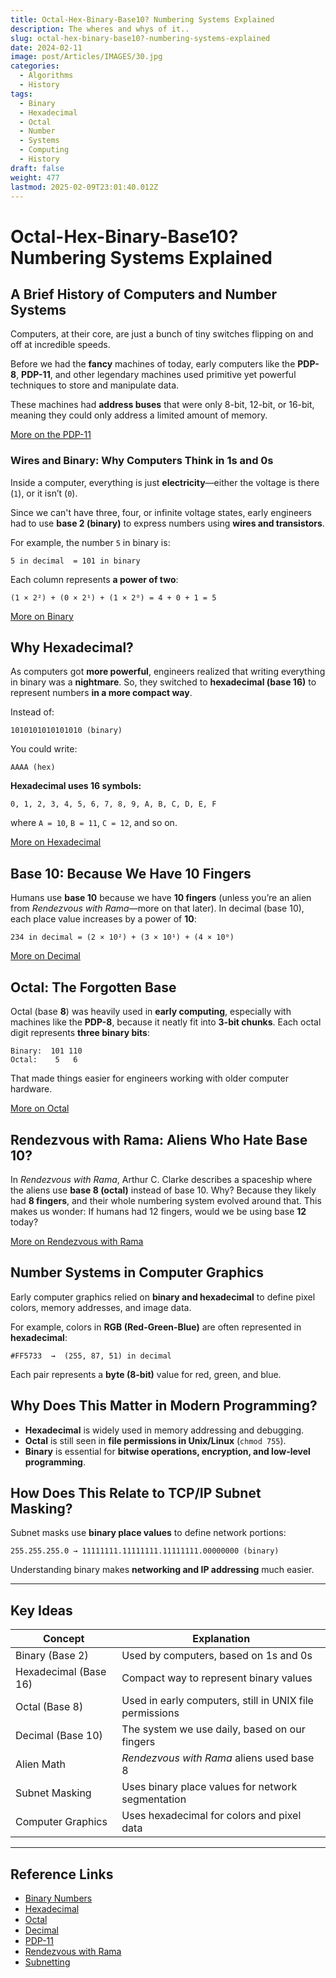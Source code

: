 ```yaml
---
title: Octal-Hex-Binary-Base10? Numbering Systems Explained
description: The wheres and whys of it..
slug: octal-hex-binary-base10?-numbering-systems-explained
date: 2024-02-11
image: post/Articles/IMAGES/30.jpg
categories:
  - Algorithms
  - History
tags:
  - Binary
  - Hexadecimal
  - Octal
  - Number
  - Systems
  - Computing
  - History
draft: false
weight: 477
lastmod: 2025-02-09T23:01:40.012Z
---
```

# Octal-Hex-Binary-Base10? Numbering Systems Explained

## A Brief History of Computers and Number Systems

Computers, at their core, are just a bunch of tiny switches flipping on and off at incredible speeds.

Before we had the **fancy** machines of today, early computers like the **PDP-8**, **PDP-11**, and other legendary machines used primitive yet powerful techniques to store and manipulate data.

These machines had **address buses** that were only 8-bit, 12-bit, or 16-bit, meaning they could only address a limited amount of memory.

[More on the PDP-11](https://en.wikipedia.org/wiki/PDP-11)

### Wires and Binary: Why Computers Think in 1s and 0s

Inside a computer, everything is just **electricity**—either the voltage is there (`1`), or it isn’t (`0`).

Since we can't have three, four, or infinite voltage states, early engineers had to use **base 2 (binary)** to express numbers using **wires and transistors**.

For example, the number `5` in binary is:

```
5 in decimal  = 101 in binary
```

Each column represents **a power of two**:

```
(1 × 2²) + (0 × 2¹) + (1 × 2⁰) = 4 + 0 + 1 = 5
```

[More on Binary](https://en.wikipedia.org/wiki/Binary_number)

## Why Hexadecimal?

As computers got **more powerful**, engineers realized that writing everything in binary was a **nightmare**. So, they switched to **hexadecimal (base 16)** to represent numbers **in a more compact way**.

Instead of:

```
1010101010101010 (binary)
```

You could write:

```
AAAA (hex)
```

**Hexadecimal uses 16 symbols:**

```
0, 1, 2, 3, 4, 5, 6, 7, 8, 9, A, B, C, D, E, F
```

where `A = 10`, `B = 11`, `C = 12`, and so on.

[More on Hexadecimal](https://en.wikipedia.org/wiki/Hexadecimal)

## Base 10: Because We Have 10 Fingers

Humans use **base 10** because we have **10 fingers** (unless you’re an alien from *Rendezvous with Rama*—more on that later). In decimal (base 10), each place value increases by a power of **10**:

```
234 in decimal = (2 × 10²) + (3 × 10¹) + (4 × 10⁰)
```

[More on Decimal](https://en.wikipedia.org/wiki/Decimal)

## Octal: The Forgotten Base

Octal (base **8**) was heavily used in **early computing**, especially with machines like the **PDP-8**, because it neatly fit into **3-bit chunks**. Each octal digit represents **three binary bits**:

```
Binary:  101 110
Octal:    5   6
```

That made things easier for engineers working with older computer hardware.

[More on Octal](https://en.wikipedia.org/wiki/Octal)

## Rendezvous with Rama: Aliens Who Hate Base 10?

In *Rendezvous with Rama*, Arthur C. Clarke describes a spaceship where the aliens use **base 8 (octal)** instead of base 10. Why? Because they likely had **8 fingers**, and their whole numbering system evolved around that. This makes us wonder: If humans had 12 fingers, would we be using base **12** today?

[More on Rendezvous with Rama](https://en.wikipedia.org/wiki/Rendezvous_with_Rama)

## Number Systems in Computer Graphics

Early computer graphics relied on **binary and hexadecimal** to define pixel colors, memory addresses, and image data.

For example, colors in **RGB (Red-Green-Blue)** are often represented in **hexadecimal**:

```
#FF5733  →  (255, 87, 51) in decimal
```

Each pair represents a **byte (8-bit)** value for red, green, and blue.

## Why Does This Matter in Modern Programming?

* **Hexadecimal** is widely used in memory addressing and debugging.
* **Octal** is still seen in **file permissions in Unix/Linux** (`chmod 755`).
* **Binary** is essential for **bitwise operations, encryption, and low-level programming**.

## How Does This Relate to TCP/IP Subnet Masking?

Subnet masks use **binary place values** to define network portions:

```
255.255.255.0 → 11111111.11111111.11111111.00000000 (binary)
```

Understanding binary makes **networking and IP addressing** much easier.

<!-- 

## Conclusion

Understanding numbering systems is essential for **programming, networking, graphics, and system architecture**. Whether you're **debugging code**, **configuring a network**, or **reading an old sci-fi book**, number bases are everywhere.
-->

***

## Key Ideas

| Concept               | Explanation                                             |
| --------------------- | ------------------------------------------------------- |
| Binary (Base 2)       | Used by computers, based on 1s and 0s                   |
| Hexadecimal (Base 16) | Compact way to represent binary values                  |
| Octal (Base 8)        | Used in early computers, still in UNIX file permissions |
| Decimal (Base 10)     | The system we use daily, based on our fingers           |
| Alien Math            | *Rendezvous with Rama* aliens used base 8               |
| Subnet Masking        | Uses binary place values for network segmentation       |
| Computer Graphics     | Uses hexadecimal for colors and pixel data              |

***

## Reference Links

* [Binary Numbers](https://en.wikipedia.org/wiki/Binary_number)
* [Hexadecimal](https://en.wikipedia.org/wiki/Hexadecimal)
* [Octal](https://en.wikipedia.org/wiki/Octal)
* [Decimal](https://en.wikipedia.org/wiki/Decimal)
* [PDP-11](https://en.wikipedia.org/wiki/PDP-11)
* [Rendezvous with Rama](https://en.wikipedia.org/wiki/Rendezvous_with_Rama)
* [Subnetting](https://en.wikipedia.org/wiki/Subnetwork)
